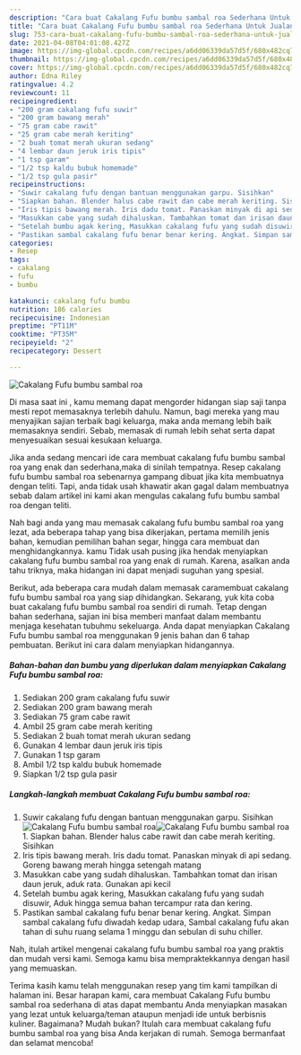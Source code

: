 ```yaml
---
description: "Cara buat Cakalang Fufu bumbu sambal roa Sederhana Untuk Jualan"
title: "Cara buat Cakalang Fufu bumbu sambal roa Sederhana Untuk Jualan"
slug: 753-cara-buat-cakalang-fufu-bumbu-sambal-roa-sederhana-untuk-jualan
date: 2021-04-08T04:01:08.427Z
image: https://img-global.cpcdn.com/recipes/a6dd06339da57d5f/680x482cq70/cakalang-fufu-bumbu-sambal-roa-foto-resep-utama.jpg
thumbnail: https://img-global.cpcdn.com/recipes/a6dd06339da57d5f/680x482cq70/cakalang-fufu-bumbu-sambal-roa-foto-resep-utama.jpg
cover: https://img-global.cpcdn.com/recipes/a6dd06339da57d5f/680x482cq70/cakalang-fufu-bumbu-sambal-roa-foto-resep-utama.jpg
author: Edna Riley
ratingvalue: 4.2
reviewcount: 11
recipeingredient:
- "200 gram cakalang fufu suwir"
- "200 gram bawang merah"
- "75 gram cabe rawit"
- "25 gram cabe merah keriting"
- "2 buah tomat merah ukuran sedang"
- "4 lembar daun jeruk iris tipis"
- "1 tsp garam"
- "1/2 tsp kaldu bubuk homemade"
- "1/2 tsp gula pasir"
recipeinstructions:
- "Suwir cakalang fufu dengan bantuan menggunakan garpu. Sisihkan"
- "Siapkan bahan. Blender halus cabe rawit dan cabe merah keriting. Sisihkan"
- "Iris tipis bawang merah. Iris dadu tomat. Panaskan minyak di api sedang. Goreng bawang merah hingga setengah matang"
- "Masukkan cabe yang sudah dihaluskan. Tambahkan tomat dan irisan daun jeruk, aduk rata. Gunakan api kecil"
- "Setelah bumbu agak kering, Masukkan cakalang fufu yang sudah disuwir, Aduk hingga semua bahan tercampur rata dan kering."
- "Pastikan sambal cakalang fufu benar benar kering. Angkat. Simpan sambal cakalang fufu diwadah kedap udara, Sambal cakalang fufu akan tahan di suhu ruang selama 1 minggu dan sebulan di suhu chiller."
categories:
- Resep
tags:
- cakalang
- fufu
- bumbu

katakunci: cakalang fufu bumbu 
nutrition: 186 calories
recipecuisine: Indonesian
preptime: "PT11M"
cooktime: "PT35M"
recipeyield: "2"
recipecategory: Dessert

---
```



![Cakalang Fufu bumbu sambal roa](https://img-global.cpcdn.com/recipes/a6dd06339da57d5f/680x482cq70/cakalang-fufu-bumbu-sambal-roa-foto-resep-utama.jpg)

Di masa  saat ini , kamu memang dapat mengorder hidangan siap saji tanpa mesti repot memasaknya terlebih dahulu. Namun, bagi mereka yang mau menyajikan sajian terbaik bagi keluarga, maka anda memang lebih baik memasaknya sendiri. Sebab, memasak di rumah lebih sehat serta dapat menyesuaikan sesuai kesukaan keluarga.

Jika anda sedang mencari ide cara membuat cakalang fufu bumbu sambal roa yang enak dan sederhana,maka di sinilah tempatnya. Resep cakalang fufu bumbu sambal roa  sebenarnya gampang dibuat jika kita membuatnya dengan teliti. Tapi, anda tidak usah khawatir akan gagal dalam membuatnya 
sebab dalam artikel ini kami akan mengulas cakalang fufu bumbu sambal roa dengan teliti.  



Nah bagi anda yang mau memasak cakalang fufu bumbu sambal roa yang lezat, ada beberapa tahap yang bisa dikerjakan, pertama memilih jenis bahan, kemudian pemilihan bahan segar, hingga cara membuat dan menghidangkannya. kamu Tidak usah pusing jika hendak menyiapkan cakalang fufu bumbu sambal roa yang enak di rumah. Karena, asalkan anda  tahu triknya, maka hidangan ini dapat menjadi suguhan yang spesial.

Berikut, ada beberapa cara mudah dalam memasak caramembuat cakalang fufu bumbu sambal roa yang siap dihidangkan. Sekarang, yuk kita coba buat cakalang fufu bumbu sambal roa sendiri di rumah. Tetap dengan bahan sederhana, sajian ini bisa memberi manfaat dalam membantu menjaga kesehatan tubuhmu sekeluarga. Anda dapat menyiapkan Cakalang Fufu bumbu sambal roa menggunakan 9 jenis bahan dan 6 tahap pembuatan. Berikut ini cara dalam menyiapkan hidangannya.

<!--inarticleads1-->

##### Bahan-bahan dan bumbu yang diperlukan dalam menyiapkan Cakalang Fufu bumbu sambal roa:

1. Sediakan 200 gram cakalang fufu suwir
1. Sediakan 200 gram bawang merah
1. Sediakan 75 gram cabe rawit
1. Ambil 25 gram cabe merah keriting
1. Sediakan 2 buah tomat merah ukuran sedang
1. Gunakan 4 lembar daun jeruk iris tipis
1. Gunakan 1 tsp garam
1. Ambil 1/2 tsp kaldu bubuk homemade
1. Siapkan 1/2 tsp gula pasir




<!--inarticleads2-->

##### Langkah-langkah membuat Cakalang Fufu bumbu sambal roa:

1. Suwir cakalang fufu dengan bantuan menggunakan garpu. Sisihkan
<img src="https://img-global.cpcdn.com/steps/9150e2630d9a5ed4/160x128cq70/cakalang-fufu-bumbu-sambal-roa-langkah-memasak-1-foto.jpg" alt="Cakalang Fufu bumbu sambal roa"><img src="https://img-global.cpcdn.com/steps/6654d66fc935afcf/160x128cq70/cakalang-fufu-bumbu-sambal-roa-langkah-memasak-1-foto.jpg" alt="Cakalang Fufu bumbu sambal roa">1. Siapkan bahan. Blender halus cabe rawit dan cabe merah keriting. Sisihkan
1. Iris tipis bawang merah. Iris dadu tomat. Panaskan minyak di api sedang. Goreng bawang merah hingga setengah matang
1. Masukkan cabe yang sudah dihaluskan. Tambahkan tomat dan irisan daun jeruk, aduk rata. Gunakan api kecil
1. Setelah bumbu agak kering, Masukkan cakalang fufu yang sudah disuwir, Aduk hingga semua bahan tercampur rata dan kering.
1. Pastikan sambal cakalang fufu benar benar kering. Angkat. Simpan sambal cakalang fufu diwadah kedap udara, Sambal cakalang fufu akan tahan di suhu ruang selama 1 minggu dan sebulan di suhu chiller.




Nah, itulah artikel mengenai  cakalang fufu bumbu sambal roa  yang praktis dan mudah versi kami. Semoga kamu bisa mempraktekkannya dengan hasil yang memuaskan. 

Terima kasih kamu telah menggunakan resep yang tim kami tampilkan di halaman ini. Besar harapan kami, cara membuat  Cakalang Fufu bumbu sambal roa sederhana di atas dapat membantu Anda menyiapkan masakan yang lezat untuk keluarga/teman ataupun menjadi ide untuk berbisnis kuliner. Bagaimana? Mudah bukan? Itulah cara membuat cakalang fufu bumbu sambal roa yang bisa Anda kerjakan di rumah. Semoga bermanfaat dan selamat mencoba!

